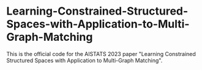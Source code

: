 # Learning-Constrained-Structured-Spaces-with-Application-to-Multi-Graph-Matching
This is the official code for the AISTATS 2023 paper "Learning Constrained Structured Spaces with Application to Multi-Graph Matching".
